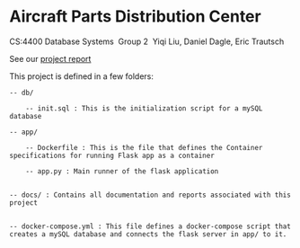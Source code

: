 # Aircraft Parts Distribution Center 

CS:4400 Database Systems 
Group 2 
Yiqi Liu, Daniel Dagle, Eric Trautsch 

See our [project report](https://github.com/ericTrautsch/mysql-docker-cs4400-project/blob/main/docs/ProjectReport.md)


This project is defined in a few folders:

```
-- db/ 

    -- init.sql : This is the initialization script for a mySQL database

-- app/ 

    -- Dockerfile : This is the file that defines the Container specifications for running Flask app as a container
    
    -- app.py : Main runner of the flask application
    
    
-- docs/ : Contains all documentation and reports associated with this project
    
    
-- docker-compose.yml : This file defines a docker-compose script that creates a mySQL database and connects the flask server in app/ to it.
```
